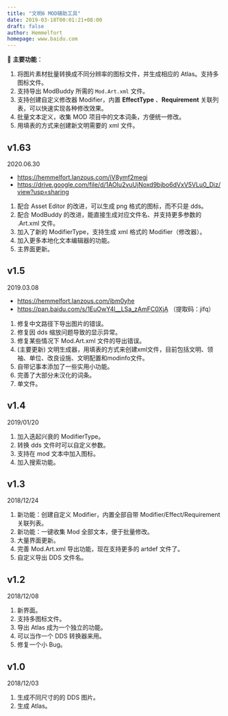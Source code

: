 ```yaml
---
title: "文明6 MOD辅助工具"
date: 2019-03-18T00:01:21+08:00
draft: false
author: Hemmelfort
homepage: www.baidu.com
---
```



🎡 **主要功能**：

1. 将图片素材批量转换成不同分辨率的图标文件，并生成相应的 Atlas。支持多图标文件。
2. 支持导出 ModBuddy 所需的 `Mod.Art.xml` 文件。
3. 支持创建自定义修改器 Modifier，内置 **EffectType** 、**Requirement** 关联列表，可以快速实现各种修改效果。
4. 批量文本定义，收集 MOD 项目中的文本词条，方便统一修改。
5. 用填表的方式来创建新文明需要的 xml 文件。



## v1.63

2020.06.30

- https://hemmelfort.lanzous.com/iV8ymf2megj
- https://drive.google.com/file/d/1AOIu2vuUjNoxd9bjbo6dVxV5VLu0_Diz/view?usp=sharing

1. 配合 Asset Editor 的改进，可以生成 png 格式的图标，而不只是 dds。
2. 配合 ModBuddy 的改进，能直接生成对应文件名、并支持更多参数的 .Art.xml 文件。
3. 加入了新的 ModifierType，支持生成 xml 格式的 Modifier（修改器）。
4. 加入更多本地化文本编辑器的功能。
5. 主界面更新。



## v1.5

2019.03.08

- https://hemmelfort.lanzous.com/ibm0yhe
- https://pan.baidu.com/s/1EuOwY4l__LSa_zAmFC0XjA （提取码：jifq）

1. 修复中文路径下导出图片的错误。
2. 修复因 dds 缩放问题导致的显示异常。
3. 修复某些情况下 Mod.Art.xml 文件的导出错误。
4. (主要更新) 文明生成器，用填表的方式来创建xml文件，目前包括文明、领袖、单位、改良设施、文明配置和modinfo文件。
5. 自带记事本添加了一些实用小功能。
6. 完善了大部分未汉化的词条。
7. 单文件。


## v1.4

2019/01/20

1. 加入迭起兴衰的 ModifierType。
2. 转换 dds 文件时可以自定义参数。
3. 支持在 mod 文本中加入图标。
4. 加入搜索功能。


## v1.3

2018/12/24

1. 新功能：创建自定义 Modifier，内置全部自带 Modifier/Effect/Requirement 关联列表。
2. 新功能：一键收集 Mod 全部文本，便于批量修改。
3. 大量界面更新。
4. 完善 Mod.Art.xml 导出功能，现在支持更多的 artdef 文件了。
5. 自定义导出 DDS 文件名。


## v1.2

2018/12/08

1. 新界面。
2. 支持多图标文件。
3. 导出 Atlas 成为一个独立的功能。
4. 可以当作一个 DDS 转换器来用。
5. 修复一个小 Bug。


## v1.0

2018/12/03

1. 生成不同尺寸的的 DDS 图片。
2. 生成 Atlas。

